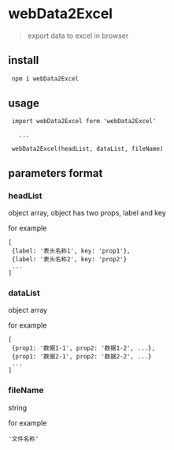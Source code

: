 # webData2Excel
>  export data to excel in browser

## install


```bash
 npm i webData2Excel
```

## usage

```
 import webData2Excel form 'webData2Excel'

   ...

 webData2Excel(headList, dataList, fileName)
```

## parameters format
### headList
object array, object has two props, label and key  

for example
```
[
 {label: '表头名称1', key: 'prop1'},
 {label: '表头名称2', key: 'prop2'}
 ...
]
```
### dataList
object array  

for example
```
[
 {prop1: '数据1-1', prop2: '数据1-2', ...},
 {prop1: '数据2-1', prop2: '数据2-2', ...}
 ...
]
```
### fileName
string  

for example
```
'文件名称'
```
